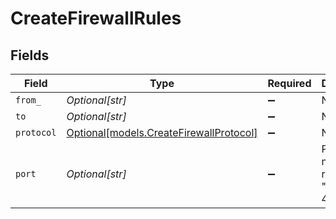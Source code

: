 # CreateFirewallRules


## Fields

| Field                                                                          | Type                                                                           | Required                                                                       | Description                                                                    |
| ------------------------------------------------------------------------------ | ------------------------------------------------------------------------------ | ------------------------------------------------------------------------------ | ------------------------------------------------------------------------------ |
| `from_`                                                                        | *Optional[str]*                                                                | :heavy_minus_sign:                                                             | N/A                                                                            |
| `to`                                                                           | *Optional[str]*                                                                | :heavy_minus_sign:                                                             | N/A                                                                            |
| `protocol`                                                                     | [Optional[models.CreateFirewallProtocol]](../models/createfirewallprotocol.md) | :heavy_minus_sign:                                                             | N/A                                                                            |
| `port`                                                                         | *Optional[str]*                                                                | :heavy_minus_sign:                                                             | Port number or range (e.g., "80", "80-443")                                    |